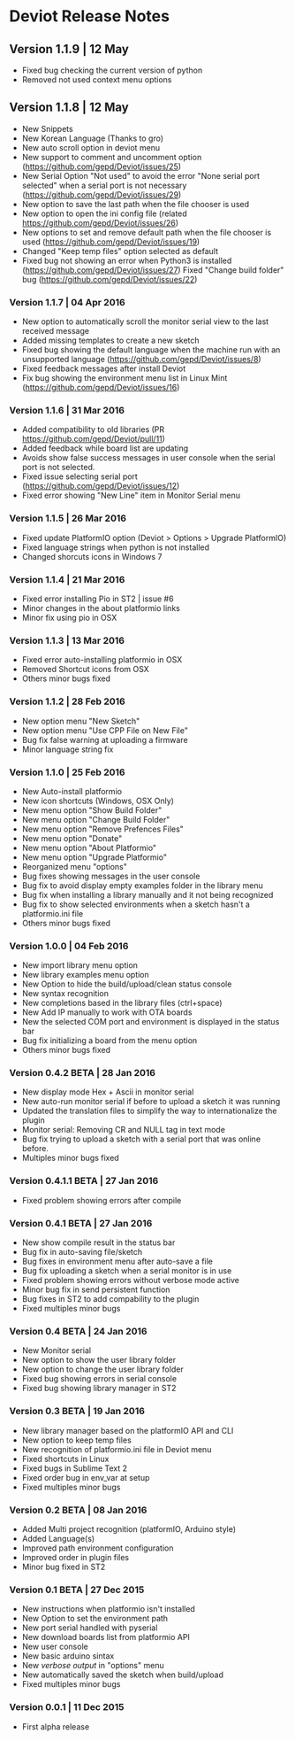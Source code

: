 # Deviot Release Notes
## Version 1.1.9 | 12 May
* Fixed bug checking the current version of python
* Removed not used context menu options

## Version 1.1.8 | 12 May
* New Snippets
* New Korean Language (Thanks to gro)
* New auto scroll option in deviot menu
* New support to comment and uncomment option (https://github.com/gepd/Deviot/issues/25)
* New Serial Option "Not used" to avoid the error "None serial port selected" when a serial port is not necessary (https://github.com/gepd/Deviot/issues/29)
* New option to save the last path when the file chooser is used
* New option to open the ini config file (related https://github.com/gepd/Deviot/issues/26)
* New options to set and remove default path when the file chooser is used (https://github.com/gepd/Deviot/issues/19)
* Changed "Keep temp files" option selected as default
* Fixed bug not showing an error when Python3 is installed (https://github.com/gepd/Deviot/issues/27)
Fixed "Change build folder" bug (https://github.com/gepd/Deviot/issues/22)

### Version 1.1.7 | 04 Apr 2016
* New option to automatically scroll the monitor serial view to the last received message
* Added missing templates to create a new sketch
* Fixed bug showing the default language when the machine run with an unsupported language (https://github.com/gepd/Deviot/issues/8)
* Fixed feedback messages after install Deviot
* Fix bug showing the environment menu list in Linux Mint (https://github.com/gepd/Deviot/issues/16)

### Version 1.1.6 | 31 Mar 2016
* Added compatibility to old libraries (PR https://github.com/gepd/Deviot/pull/11)
* Added feedback while board list are updating
* Avoids show false success messages in user console when the serial port is not selected.
* Fixed issue selecting serial port (https://github.com/gepd/Deviot/issues/12)
* Fixed error showing "New Line" item in Monitor Serial menu

### Version 1.1.5 | 26 Mar 2016
* Fixed update PlatformIO option (Deviot > Options > Upgrade PlatformIO)
* Fixed language strings when python is not installed
* Changed shorcuts icons in Windows 7

### Version 1.1.4 | 21 Mar 2016
* Fixed error installing Pio in ST2 | issue #6
* Minor changes in the about platformio links
* Minor fix using pio in OSX

### Version 1.1.3 | 13 Mar 2016
* Fixed error auto-installing platformio in OSX
* Removed Shortcut icons from OSX
* Others minor bugs fixed

### Version 1.1.2 | 28 Feb 2016
* New option menu "New Sketch"
* New option menu "Use CPP File on New File"
* Bug fix false warning at uploading a firmware
* Minor language string fix

### Version 1.1.0 | 25 Feb 2016
* New Auto-install platformio
* New icon shortcuts (Windows, OSX Only)
* New menu option "Show Build Folder"
* New menu option "Change Build Folder"
* New menu option "Remove Prefences Files"
* New menu option "Donate"
* New menu option "About Platformio"
* New menu option "Upgrade Platformio"
* Reorganized menu "options"
* Bug fixes showing messages in the user console
* Bug fix to avoid display empty examples folder in the library menu
* Bug fix when installing a library manually and it not being recognized
* Bug fix to show selected environments when a sketch hasn't a platformio.ini file
* Others minor bugs fixed

### Version 1.0.0 | 04 Feb 2016
* New import library menu option
* New library examples menu option
* New Option to hide the build/upload/clean status console
* New syntax recognition
* New completions based in the library files (ctrl+space)
* New Add IP manually to work with OTA boards
* New the selected COM port and environment is displayed in the status bar
* Bug fix initializing a board from the menu option
* Others minor bugs fixed

### Version 0.4.2 BETA | 28 Jan 2016
* New display mode Hex + Ascii in monitor serial
* New auto-run monitor serial if before to upload a sketch it was running
* Updated the translation files to simplify the way to internationalize the plugin
* Monitor serial: Removing CR and NULL tag in text mode
* Bug fix trying to upload a sketch with a serial port that was online before.
* Multiples minor bugs fixed

### Version 0.4.1.1 BETA | 27 Jan 2016
* Fixed problem showing errors after compile

### Version 0.4.1 BETA | 27 Jan 2016
* New show compile result in the status bar
* Bug fix in auto-saving file/sketch
* Bug fixes in environment menu after auto-save a file
* Bug fix uploading a sketch when a serial monitor is in use
* Fixed problem showing errors without verbose mode active
* Minor bug fix in send persistent function
* Bug fixes in ST2 to add compability to the plugin
* Fixed multiples minor bugs


### Version 0.4 BETA | 24 Jan 2016
* New Monitor serial
* New option to show the user library folder
* New option to change the user library folder
* Fixed bug showing errors in serial console
* Fixed bug showing library manager in ST2

### Version 0.3 BETA | 19 Jan 2016
* New library manager based on the platformIO API and CLI
* New option to keep temp files
* New recognition of platformio.ini file in Deviot menu
* Fixed shortcuts in Linux
* Fixed bugs in Sublime Text 2
* Fixed order bug in env_var at setup
* Fixed multiples minor bugs

### Version 0.2 BETA | 08 Jan 2016
* Added Multi project recognition (platformIO, Arduino style)
* Added Language(s)
* Improved path environment configuration
* Improved order in plugin files
* Minor bug fixed in ST2

### Version 0.1 BETA | 27 Dec 2015
* New instructions when platformio isn't installed
* New Option to set the environment path
* New port serial handled with pyserial
* New download boards list from platformio API
* New user console
* New basic arduino sintax
* New *verbose output* in "options" menu
* New automatically saved the sketch when build/upload
* Fixed multiples minor bugs

### Version 0.0.1 | 11 Dec 2015
* First alpha release
